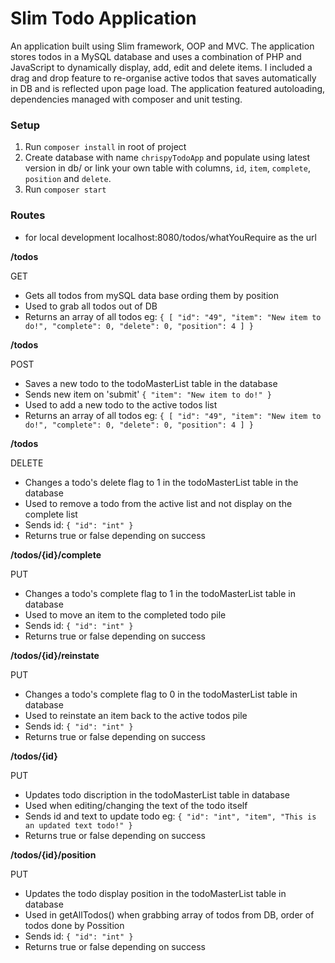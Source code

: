 # Slim Todo Application

An application built using Slim framework, OOP and MVC. The application stores todos in a MySQL database and uses a combination of PHP and JavaScript to dynamically display, add, edit and delete items. I included a drag and drop feature to re-organise active todos that saves automatically in DB and is reflected upon page load. The application featured autoloading, dependencies managed with composer and unit testing.

### Setup

1. Run `composer install` in root of project
2. Create database with name `chrispyTodoApp` and populate using latest version in db/ or link your own table with columns, `id`, `item`, `complete`, `position` and `delete`.
3. Run `composer start` 

### Routes
- for local development localhost:8080/todos/whatYouRequire as the url

**/todos**

GET 
- Gets all todos from mySQL data base ording them by position
- Used to grab all todos out of DB
- Returns an array of all todos eg: `{ [ "id": "49", "item": "New item to do!", "complete": 0, "delete": 0, "position": 4 ] }`


**/todos**

POST
- Saves a new todo to the todoMasterList table in the database
- Sends new item on 'submit' `{ "item": "New item to do!" }`
- Used to add a new todo to the active todos list
- Returns an array of all todos eg: `{ [ "id": "49", "item": "New item to do!", "complete": 0, "delete": 0, "position": 4 ] }`


**/todos**

DELETE
- Changes a todo's delete flag to 1 in the todoMasterList table in the database
- Used to remove a todo from the active list and not display on the complete list
- Sends id: `{ "id": "int" }`
- Returns true or false depending on success


**/todos/{id}/complete**

PUT
- Changes a todo's complete flag to 1 in the todoMasterList table in database
- Used to move an item to the completed todo pile
- Sends id: `{ "id": "int" }`
- Returns true or false depending on success


**/todos/{id}/reinstate**

PUT
- Changes a todo's complete flag to 0 in the todoMasterList table in database
- Used to reinstate an item back to the active todos pile
- Sends id: `{ "id": "int" }`
- Returns true or false depending on success


**/todos/{id}**

PUT
- Updates todo discription in the todoMasterList table in database
- Used when editing/changing the text of the todo itself
- Sends id and text to update todo eg: `{ "id": "int", "item", "This is an updated text todo!" }`
- Returns true or false depending on success


**/todos/{id}/position**

PUT
- Updates the todo display position in the todoMasterList table in database
- Used in getAllTodos() when grabbing array of todos from DB, order of todos done by Possition
- Sends id: `{ "id": "int" }`
- Returns true or false depending on success
